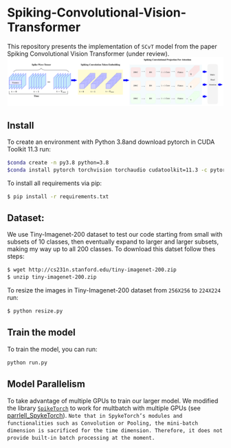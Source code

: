 # Spiking-Convolutional-Vision-Transformer
This repository presents the implementation of `SCvT` model from the paper Spiking Convolutional Vision Transformer (under review).
![model](images/model-1.png)

## Install
To create an environment with  Python 3.8and download pytorch in CUDA Toolkit 11.3 run:

```bash
$conda create -n py3.8 python=3.8
$conda install pytorch torchvision torchaudio cudatoolkit=11.3 -c pytorch
```
To install all requirements via pip:
```bash
$ pip install -r requirements.txt
```

## Dataset:
We use Tiny-Imagenet-200 dataset to test our code starting from  small with subsets of 10 classes, then eventually expand to larger and larger subsets, making my way up to all 200 classes. To download this datset follow thes steps:

```bash
$ wget http://cs231n.stanford.edu/tiny-imagenet-200.zip
$ unzip tiny-imagenet-200.zip
```

To resize the images in Tiny-Imagenet-200 dataset from `256X256` to `224X224`  run:
```bash
$ python resize.py
```

## Train the model

To train the model, you can run:
```bash
python run.py
``` 

## Model Parallelism
To take advantage of multiple GPUs to train our larger model. We modified the library [`SpikeTorch`](https://github.com/miladmozafari/SpykeTorch/tree/master/SpykeTorch) to work for multbatch with multiple GPUs (see [parrlell_SpykeTorch](https://github.com/meera-m-t/parallelSpykeTorch)).  `Note that in SpykeTorch’s modules and functionalities such as Convolution or Pooling, the mini-batch dimension is sacrificed for the time dimension. Therefore, it does not provide built-in batch processing at the moment.`



